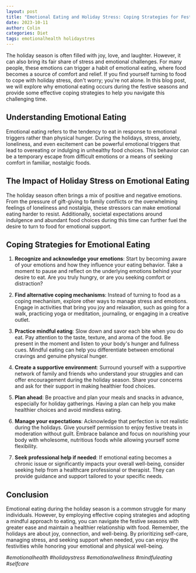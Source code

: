 ```yaml
---
layout: post
title: "Emotional Eating and Holiday Stress: Coping Strategies for Festive Seasons"
date: 2023-10-11
author: Colin
categories: Diet
tags: emotionalhealth holidaystres
---
```


The holiday season is often filled with joy, love, and laughter. However, it can also bring its fair share of stress and emotional challenges. For many people, these emotions can trigger a habit of emotional eating, where food becomes a source of comfort and relief. If you find yourself turning to food to cope with holiday stress, don't worry; you're not alone. In this blog post, we will explore why emotional eating occurs during the festive seasons and provide some effective coping strategies to help you navigate this challenging time.

## Understanding Emotional Eating

Emotional eating refers to the tendency to eat in response to emotional triggers rather than physical hunger. During the holidays, stress, anxiety, loneliness, and even excitement can be powerful emotional triggers that lead to overeating or indulging in unhealthy food choices. This behavior can be a temporary escape from difficult emotions or a means of seeking comfort in familiar, nostalgic foods.

## The Impact of Holiday Stress on Emotional Eating

The holiday season often brings a mix of positive and negative emotions. From the pressure of gift-giving to family conflicts or the overwhelming feelings of loneliness and nostalgia, these stressors can make emotional eating harder to resist. Additionally, societal expectations around indulgence and abundant food choices during this time can further fuel the desire to turn to food for emotional support.

## Coping Strategies for Emotional Eating

1. **Recognize and acknowledge your emotions**: Start by becoming aware of your emotions and how they influence your eating behavior. Take a moment to pause and reflect on the underlying emotions behind your desire to eat. Are you truly hungry, or are you seeking comfort or distraction?

2. **Find alternative coping mechanisms**: Instead of turning to food as a coping mechanism, explore other ways to manage stress and emotions. Engage in activities that bring you joy and relaxation, such as going for a walk, practicing yoga or meditation, journaling, or engaging in a creative outlet.

3. **Practice mindful eating**: Slow down and savor each bite when you do eat. Pay attention to the taste, texture, and aroma of the food. Be present in the moment and listen to your body's hunger and fullness cues. Mindful eating can help you differentiate between emotional cravings and genuine physical hunger.

4. **Create a supportive environment**: Surround yourself with a supportive network of family and friends who understand your struggles and can offer encouragement during the holiday season. Share your concerns and ask for their support in making healthier food choices.

5. **Plan ahead**: Be proactive and plan your meals and snacks in advance, especially for holiday gatherings. Having a plan can help you make healthier choices and avoid mindless eating.

6. **Manage your expectations**: Acknowledge that perfection is not realistic during the holidays. Give yourself permission to enjoy festive treats in moderation without guilt. Embrace balance and focus on nourishing your body with wholesome, nutritious foods while allowing yourself some flexibility.

7. **Seek professional help if needed**: If emotional eating becomes a chronic issue or significantly impacts your overall well-being, consider seeking help from a healthcare professional or therapist. They can provide guidance and support tailored to your specific needs.

## Conclusion

Emotional eating during the holiday season is a common struggle for many individuals. However, by employing effective coping strategies and adopting a mindful approach to eating, you can navigate the festive seasons with greater ease and maintain a healthier relationship with food. Remember, the holidays are about joy, connection, and well-being. By prioritizing self-care, managing stress, and seeking support when needed, you can enjoy the festivities while honoring your emotional and physical well-being.

*#emotionalhealth #holidaystress #emotionalwellness #mindfuleating #selfcare*
